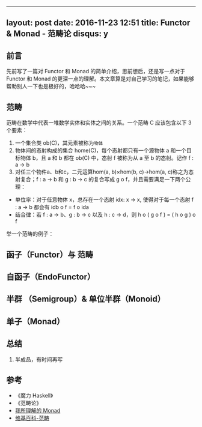 # 
---
layout: post
date: 2016-11-23 12:51
title: Functor & Monad - 范畴论
disqus: y
---

## 前言
先前写了一篇对 Functor 和 Monad 的简单介绍，思前想后，还是写一点对于 Functor 和 Monad 的更深一点的理解。本文章算是对自己学习的笔记，如果能够帮助别人一下也是极好的，哈哈哈~~~

## 范畴

范畴在数学中代表一堆数学实体和实体之间的关系。一个范畴 C 应该包含以下 3 个要素：

1. 一个集合类 ob(C)，其元素被称为`物体`
2. 物体间的态射构成的集合 home(C)，每个态射都只有一个源物体 a 和一个目标物体 b，且 a 和 b 都在 ob(C) 中，态射 f 被称为从 a 至 b 的态射。记作 f : a -> b
3. 对任三个物件a、b和c，二元运算hom(a, b)×hom(b, c)→hom(a, c)称之为态射复合；f : a → b 和 g : b → c 的复合写成 g o f，并且需要满足一下两个公理：
  * 单位率：对于任意物体 x，总存在一个态射 idx: x -> x, 使得对于每一个态射 f : a -> b 都会有 idb o f  = f o ida
  * 结合律：若 f : a -> b、g : b -> c 以及 h : c -> d，则 h o ( g o f ) = ( h o g ) o f

  举一个范畴的例子：



## 函子（Functor）与 范畴


## 自函子（EndoFunctor）

## 半群 （Semigroup）& 单位半群（Monoid）

## 单子（Monad）

## 总结

1. 半成品，有时间再写

## 参考

- 《魔力 Haskell》
- 《范畴论》
- [我所理解的 Monad](http://hongjiang.info/understand-monad-0/)
-  [维基百科-范畴](https://zh.wikipedia.org/wiki/%E7%AF%84%E7%96%87_(%E6%95%B8%E5%AD%B8))